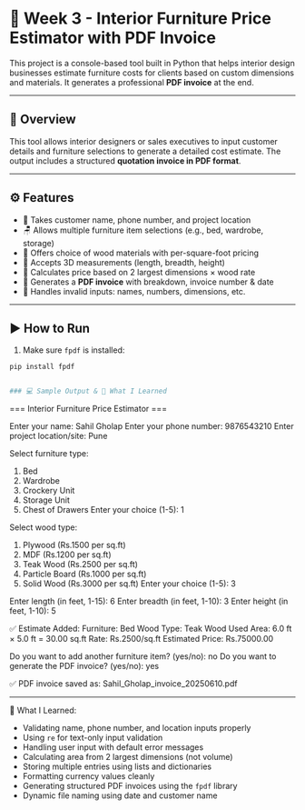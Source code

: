 # 🧾 Week 3 - Interior Furniture Price Estimator with PDF Invoice

This project is a console-based tool built in Python that helps interior design businesses estimate furniture costs for clients based on custom dimensions and materials. It generates a professional **PDF invoice** at the end.

---

## 📌 Overview

This tool allows interior designers or sales executives to input customer details and furniture selections to generate a detailed cost estimate. The output includes a structured **quotation invoice in PDF format**.

---

## ⚙️ Features

- 📇 Takes customer name, phone number, and project location
- 🪑 Allows multiple furniture item selections (e.g., bed, wardrobe, storage)
- 🧱 Offers choice of wood materials with per-square-foot pricing
- 📏 Accepts 3D measurements (length, breadth, height)
- 🧮 Calculates price based on 2 largest dimensions × wood rate
- 🧾 Generates a **PDF invoice** with breakdown, invoice number & date
- 🚫 Handles invalid inputs: names, numbers, dimensions, etc.

---

## ▶️ How to Run

1. Make sure `fpdf` is installed:

```bash
pip install fpdf


### 💻 Sample Output & 🧠 What I Learned
```
=== Interior Furniture Price Estimator ===

Enter your name: Sahil Gholap
Enter your phone number: 9876543210
Enter project location/site: Pune

Select furniture type:
1. Bed
2. Wardrobe
3. Crockery Unit
4. Storage Unit
5. Chest of Drawers
Enter your choice (1-5): 1

Select wood type:
1. Plywood (Rs.1500 per sq.ft)
2. MDF (Rs.1200 per sq.ft)
3. Teak Wood (Rs.2500 per sq.ft)
4. Particle Board (Rs.1000 per sq.ft)
5. Solid Wood (Rs.3000 per sq.ft)
Enter your choice (1-5): 3

Enter length (in feet, 1-15): 6
Enter breadth (in feet, 1-10): 3
Enter height (in feet, 1-10): 5

✅ Estimate Added:
Furniture: Bed
Wood Type: Teak Wood
Used Area: 6.0 ft × 5.0 ft = 30.00 sq.ft
Rate: Rs.2500/sq.ft
Estimated Price: Rs.75000.00

Do you want to add another furniture item? (yes/no): no
Do you want to generate the PDF invoice? (yes/no): yes

✅ PDF invoice saved as: Sahil_Gholap_invoice_20250610.pdf

-------------------------------
🧠 What I Learned:
- Validating name, phone number, and location inputs properly
- Using `re` for text-only input validation
- Handling user input with default error messages
- Calculating area from 2 largest dimensions (not volume)
- Storing multiple entries using lists and dictionaries
- Formatting currency values cleanly
- Generating structured PDF invoices using the `fpdf` library
- Dynamic file naming using date and customer name
```
